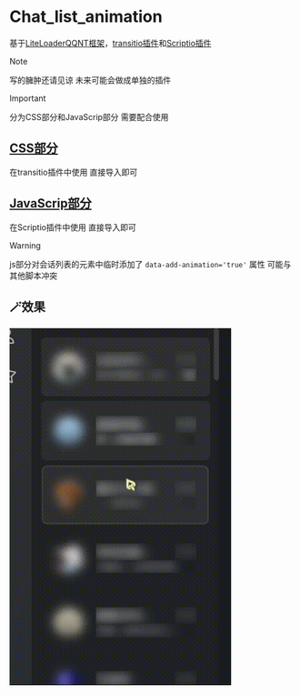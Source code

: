 # Chat_list_animation
基于[LiteLoaderQQNT框架](https://github.com/LiteLoaderQQNT/LiteLoaderQQNT)，[transitio插件](https://github.com/PRO-2684/transitio)和[Scriptio插件](https://github.com/PRO-2684/Scriptio)

>[!NOTE]
>写的臃肿还请见谅
>未来可能会做成单独的插件

>[!IMPORTANT]
>分为CSS部分和JavaScrip部分
>需要配合使用

## [CSS部分](https://github.com/naahi-i/LiteLoaderQQNT--Transitio--Chat_list_animation/blob/main/Chat_list_animation.css)
在transitio插件中使用
直接导入即可

## [JavaScrip部分](https://github.com/naahi-i/LiteLoaderQQNT--Transitio--Chat_list_animation/blob/main/Chat_list_animation(JavaScrip).js)
在Scriptio插件中使用
直接导入即可
> [!WARNING]
> js部分对会话列表的元素中临时添加了 `data-add-animation='true'` 属性
> 可能与其他脚本冲突

## 🪄效果
![show](gif/show.gif)
